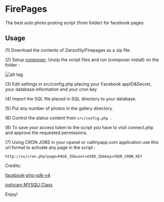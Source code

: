 FirePages
====================
The best auto photo posting script (from folder) for facebook pages.


Usage
-----
(1) Download the contents of Zanzofily/Firepages as a zip file.

(2) Setup [composer](https://getcomposer.org/download/), Unzip the script files and run (composer install) on the folder :

![alt tag](http://im83.gulfup.com/X1xeNg.png)

(3) Edit settings in src/config.php placing your Facebook appID&Secret, your database information and your cron key.

(4) Import the SQL file placed in SQL directory to your database.

(5) Put any number of photos in the gallery directory.

(6) Control the status content from ```src/config.php ```.

(8) To save your access token to the script you have to visit connect.php and approve the requested permissions. 

(7) Using CRON JOBS in your cpanel or callmyapp.com application use this url format to activate any page in the script :

``` http://xx/cron.php?page=PAGE_ID&user=USER_ID&key=YOUR_CRON_KEY ```

Credits:

[facebook-php-sdk-v4](https://github.com/facebook/facebook-php-sdk-v4)

[joshcam MYSQLI Class](https://github.com/joshcam/PHP-MySQLi-Database-Class)

Enjoy!
